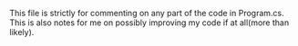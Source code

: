 This file is strictly for commenting on any part of the code in Program.cs. This is also notes for me on possibly improving my code if at all(more than likely).
